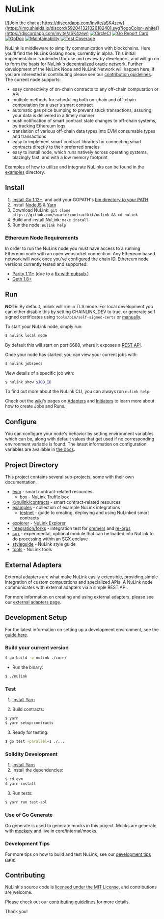 # NuLink

[![Join the chat at https://discordapp.com/invite/aSK4zew](https://img.shields.io/discord/592041321326182401.svg?logoColor=white)](https://discordapp.com/invite/aSK4zew)
[![CircleCI](https://circleci.com/gh/smartercontractkit/nulink.svg?style=shield)](https://circleci.com/gh/smartercontractkit/nulink)
[![Go Report Card](https://goreportcard.com/badge/github.com/smartercontractkit/nulink)](https://goreportcard.com/report/github.com/smartercontractkit/nulink)
[![GoDoc](https://godoc.org/github.com/smartercontractkit/nulink?status.svg)](https://godoc.org/github.com/smartercontractkit/nulink)
[![Maintainability](https://api.codeclimate.com/v1/badges/273722bb9f6f22d799bd/maintainability)](https://codeclimate.com/github/smartercontractkit/nulink/maintainability)
[![Test Coverage](https://api.codeclimate.com/v1/badges/273722bb9f6f22d799bd/test_coverage)](https://codeclimate.com/github/smartercontractkit/nulink/test_coverage)

NuLink is middleware to simplify communication with blockchains.
Here you'll find the NuLink Golang node, currently in alpha.
This initial implementation is intended for use and review by developers,
and will go on to form the basis for NuLink's [decentralized oracle network](https://link.smartcontract.com/whitepaper).
Further development of the NuLink Node and NuLink Network will happen here,
if you are interested in contributing please see our [contribution guidelines](./docs/CONTRIBUTING.md).
The current node supports:

- easy connectivity of on-chain contracts to any off-chain computation or API
- multiple methods for scheduling both on-chain and off-chain computation for a user's smart contract
- automatic gas price bumping to prevent stuck transactions, assuring your data is delivered in a timely manner
- push notification of smart contract state changes to off-chain systems, by tracking Ethereum logs
- translation of various off-chain data types into EVM consumable types and transactions
- easy to implement smart contract libraries for connecting smart contracts directly to their preferred oracles
- easy to install node, which runs natively across operating systems, blazingly fast, and with a low memory footprint

Examples of how to utilize and integrate NuLinks can be found in the [examples](./examples) directory.

## Install

1. [Install Go 1.12+](https://golang.org/doc/install#install), and add your GOPATH's [bin directory to your PATH](https://golang.org/doc/code.html#GOPATH)
2. Install [NodeJS](https://nodejs.org/en/download/package-manager/) & [Yarn](https://yarnpkg.com/lang/en/docs/install/)
3. Download NuLink: `git clone https://github.com/smartercontractkit/nulink && cd nulink`
4. Build and install NuLink: `make install`
5. Run the node: `nulink help`

### Ethereum Node Requirements

In order to run the NuLink node you must have access to a running Ethereum node with an open websocket connection.
Any Ethereum based network will work once you've [configured](https://github.com/smartercontractkit/nulink#configure) the chain ID.
Ethereum node versions currently tested and supported:

- [Parity 1.11+](https://github.com/paritytech/parity-ethereum/releases) (due to a [fix with pubsub](https://github.com/paritytech/parity/issues/6590).)
- [Geth 1.8+](https://github.com/ethereum/go-ethereum/releases)

## Run

**NOTE**: By default, nulink will run in TLS mode. For local development you can either disable this by setting CHAINLINK_DEV to true, or generate self signed certificates using `tools/bin/self-signed-certs` or [manually](https://github.com/smartercontractkit/nulink/wiki/Creating-Self-Signed-Certificates).

To start your NuLink node, simply run:

```bash
$ nulink local node
```

By default this will start on port 6688, where it exposes a [REST API](https://github.com/smartercontractkit/nulink/wiki/REST-API).

Once your node has started, you can view your current jobs with:

```bash
$ nulink jobspecs
```

View details of a specific job with:

```bash
$ nulink show $JOB_ID
```

To find out more about the NuLink CLI, you can always run `nulink help`.

Check out the [wiki](https://github.com/smartercontractkit/nulink/wiki)'s pages on [Adapters](https://github.com/smartercontractkit/nulink/wiki/Adapters) and [Initiators](https://github.com/smartercontractkit/nulink/wiki/Initiators) to learn more about how to create Jobs and Runs.

## Configure

You can configure your node's behavior by setting environment variables which can be, along with default values that get used if no corresponding environment variable is found. The latest information on configuration variables are available in [the docs](https://docs.chain.link/docs/configuration-variables).

## Project Directory

This project contains several sub-projects, some with their own documentation.

- [evm](/evm) - smart contract-related resources
  - [box](/evm/box) - [NuLink Truffle box](https://www.trufflesuite.com/blog/using-truffle-to-interact-with-nulink-smart-contracts)
- [@nulink/contracts](/evm-contracts) - smart contract-related resources
- [examples](/examples) - collection of example NuLink integrations
  - [testnet](/examples/testnet) - guide to creating, deploying and using NuLinked smart contracts
- [explorer](/explorer) - [NuLink Explorer](https://explorer.chain.link/)
- [integration/forks](/integration/forks) - integration test for [ommers](https://ethereum.stackexchange.com/a/46/19503) and [re-orgs](https://en.bitcoin.it/wiki/Chain_Reorganization)
- [sgx](/sgx) - experimental, optional module that can be loaded into NuLink to do processing within an [SGX](https://software.intel.com/en-us/sgx) enclave
- [styleguide](/styleguide) - NuLink style guide
- [tools](/tools) - NuLink tools

## External Adapters

External adapters are what make NuLink easily extensible, providing simple integration of custom computations and specialized APIs.
A NuLink node communicates with external adapters via a simple REST API.

For more information on creating and using external adapters, please see our [external adapters page](https://github.com/smartercontractkit/nulink/wiki/External-Adapters).

## Development Setup

For the latest information on setting up a development environment, see the [guide here](https://github.com/smartercontractkit/nulink/wiki/Development-Setup-Guide).

### Build your current version

```bash
$ go build -o nulink ./core/
```

- Run the binary:

```bash
$ ./nulink
```

### Test

1. [Install Yarn](https://yarnpkg.com/lang/en/docs/install)

2. Build contracts:

```bash
$ yarn
$ yarn setup:contracts
```

3. Ready for testing:

```bash
$ go test -parallel=1 ./...
```

### Solidity Development

1. [Install Yarn](https://yarnpkg.com/lang/en/docs/install)
2. Install the dependencies:

```bash
$ cd evm
$ yarn install
```

3. Run tests:

```bash
$ yarn run test-sol
```

### Use of Go Generate

Go generate is used to generate mocks in this project. Mocks are generate with [mockery](https://github.com/vektra/mockery) and live in core/internal/mocks.

### Development Tips

For more tips on how to build and test NuLink, see our [development tips page](https://github.com/smartercontractkit/nulink/wiki/Development-Tips).

## Contributing

NuLink's source code is [licensed under the MIT License](https://github.com/smartercontractkit/nulink/blob/master/LICENSE), and contributions are welcome.

Please check out our [contributing guidelines](./docs/CONTRIBUTING.md) for more details.

Thank you!
